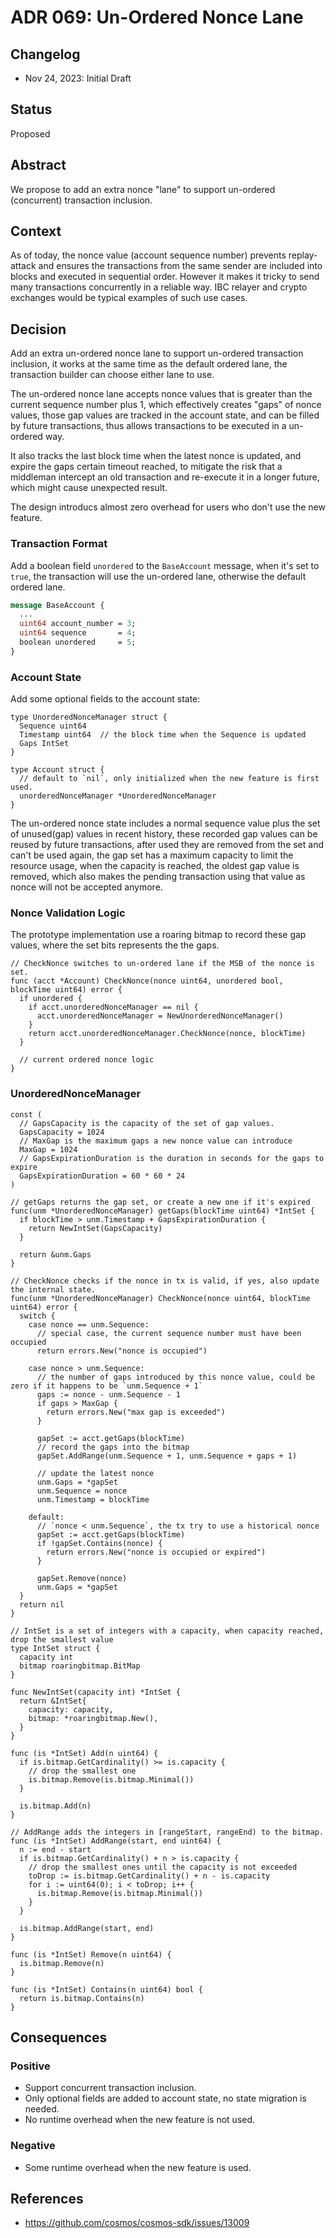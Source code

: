 # ADR 069: Un-Ordered Nonce Lane

## Changelog

* Nov 24, 2023: Initial Draft

## Status

Proposed

## Abstract

We propose to add an extra nonce "lane" to support un-ordered (concurrent) transaction inclusion.

## Context

As of today, the nonce value (account sequence number) prevents replay-attack and ensures the transactions from the same sender are included into blocks and executed in sequential order. However it makes it tricky to send many transactions concurrently in a reliable way. IBC relayer and crypto exchanges would be typical examples of such use cases.

## Decision

Add an extra un-ordered nonce lane to support un-ordered transaction inclusion, it works at the same time as the default ordered lane, the transaction builder can choose either lane to use.

The un-ordered nonce lane accepts nonce values that is greater than the current sequence number plus 1, which effectively creates "gaps" of nonce values, those gap values are tracked in the account state, and can be filled by future transactions, thus allows transactions to be executed in a un-ordered way.

It also tracks the last block time when the latest nonce is updated, and expire the gaps certain timeout reached, to mitigate the risk that a middleman intercept an old transaction and re-execute it in a longer future, which might cause unexpected result.

The design introducs almost zero overhead for users who don't use the new feature.

### Transaction Format

Add a boolean field `unordered` to the `BaseAccount` message, when it's set to `true`, the transaction will use the un-ordered lane, otherwise the default ordered lane.

```protobuf
message BaseAccount {
  ...
  uint64 account_number = 3;
  uint64 sequence       = 4;
  boolean unordered     = 5;
}
```

### Account State

Add some optional fields to the account state:

```golang
type UnorderedNonceManager struct {
  Sequence uint64
  Timestamp uint64  // the block time when the Sequence is updated
  Gaps IntSet
}

type Account struct {
  // default to `nil`, only initialized when the new feature is first used.
  unorderedNonceManager *UnorderedNonceManager
}
```

The un-ordered nonce state includes a normal sequence value plus the set of unused(gap) values in recent history, these recorded gap values can be reused by future transactions, after used they are removed from the set and can't be used again, the gap set has a maximum capacity to limit the resource usage, when the capacity is reached, the oldest gap value is removed, which also makes the pending transaction using that value as nonce will not be accepted anymore.

### Nonce Validation Logic

The prototype implementation use a roaring bitmap to record these gap values, where the set bits represents the the gaps.

```golang
// CheckNonce switches to un-ordered lane if the MSB of the nonce is set.
func (acct *Account) CheckNonce(nonce uint64, unordered bool, blockTime uint64) error {
  if unordered {
    if acct.unorderedNonceManager == nil {
      acct.unorderedNonceManager = NewUnorderedNonceManager()
    }
    return acct.unorderedNonceManager.CheckNonce(nonce, blockTime)
  }

  // current ordered nonce logic
}
```

### UnorderedNonceManager

```golang
const (
  // GapsCapacity is the capacity of the set of gap values.
  GapsCapacity = 1024
  // MaxGap is the maximum gaps a new nonce value can introduce
  MaxGap = 1024
  // GapsExpirationDuration is the duration in seconds for the gaps to expire
  GapsExpirationDuration = 60 * 60 * 24
)

// getGaps returns the gap set, or create a new one if it's expired
func(unm *UnorderedNonceManager) getGaps(blockTime uint64) *IntSet {
  if blockTime > unm.Timestamp + GapsExpirationDuration {
    return NewIntSet(GapsCapacity)
  }

  return &unm.Gaps
}

// CheckNonce checks if the nonce in tx is valid, if yes, also update the internal state.
func(unm *UnorderedNonceManager) CheckNonce(nonce uint64, blockTime uint64) error {
  switch {
    case nonce == unm.Sequence:
      // special case, the current sequence number must have been occupied
      return errors.New("nonce is occupied")

    case nonce > unm.Sequence:
      // the number of gaps introduced by this nonce value, could be zero if it happens to be `unm.Sequence + 1`
      gaps := nonce - unm.Sequence - 1
      if gaps > MaxGap {
        return errors.New("max gap is exceeded")
      }

      gapSet := acct.getGaps(blockTime)
      // record the gaps into the bitmap
      gapSet.AddRange(unm.Sequence + 1, unm.Sequence + gaps + 1)

      // update the latest nonce
      unm.Gaps = *gapSet
      unm.Sequence = nonce
      unm.Timestamp = blockTime

    default:
      // `nonce < unm.Sequence`, the tx try to use a historical nonce
      gapSet := acct.getGaps(blockTime)
      if !gapSet.Contains(nonce) {
        return errors.New("nonce is occupied or expired")
      }

      gapSet.Remove(nonce)
      unm.Gaps = *gapSet
  }
  return nil
}

// IntSet is a set of integers with a capacity, when capacity reached, drop the smallest value
type IntSet struct {
  capacity int
  bitmap roaringbitmap.BitMap
}

func NewIntSet(capacity int) *IntSet {
  return &IntSet{
    capacity: capacity,
    bitmap: *roaringbitmap.New(),
  }
}

func (is *IntSet) Add(n uint64) {
  if is.bitmap.GetCardinality() >= is.capacity {
    // drop the smallest one
    is.bitmap.Remove(is.bitmap.Minimal())
  }

  is.bitmap.Add(n)
}

// AddRange adds the integers in [rangeStart, rangeEnd) to the bitmap.
func (is *IntSet) AddRange(start, end uint64) {
  n := end - start
  if is.bitmap.GetCardinality() + n > is.capacity {
    // drop the smallest ones until the capacity is not exceeded
    toDrop := is.bitmap.GetCardinality() + n - is.capacity
    for i := uint64(0); i < toDrop; i++ {
      is.bitmap.Remove(is.bitmap.Minimal())
    }
  }

  is.bitmap.AddRange(start, end)
}

func (is *IntSet) Remove(n uint64) {
  is.bitmap.Remove(n)
}

func (is *IntSet) Contains(n uint64) bool {
  return is.bitmap.Contains(n)
}
```

## Consequences

### Positive

* Support concurrent transaction inclusion.
* Only optional fields are added to account state, no state migration is needed.
* No runtime overhead when the new feature is not used.

### Negative

- Some runtime overhead when the new feature is used.

## References

* https://github.com/cosmos/cosmos-sdk/issues/13009

